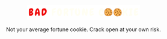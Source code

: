 <p align="center">
  <img src="./assets/images/bfc-dark.png" alt="bad fortune cookie" />
</p>
<p align="center">
Not your average fortune cookie. Crack open at your own risk.
</p>

